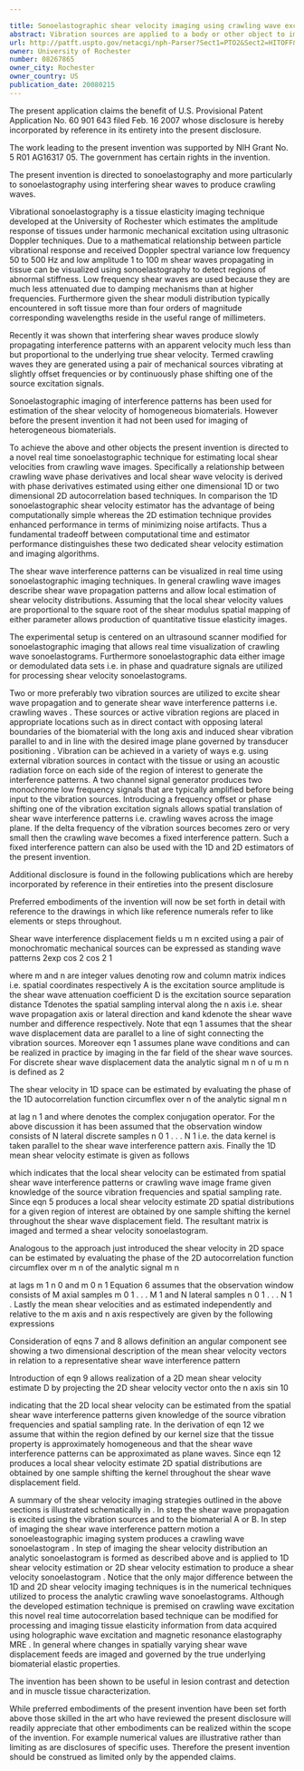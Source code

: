 ```yaml
---

title: Sonoelastographic shear velocity imaging using crawling wave excitation
abstract: Vibration sources are applied to a body or other object to image a region of interest. The mechanical vibrations introduced by the sources interfere in the region of interest to produce a crawling wave, which is detected by an ultrasound probe A relationship between crawling wave phase derivatives and local shear wave velocity is derived with phase derivatives estimated using either one-dimensional (1D) or two-dimensional (2D) autocorrelation-based techniques to image the region of interest.
url: http://patft.uspto.gov/netacgi/nph-Parser?Sect1=PTO2&Sect2=HITOFF&p=1&u=%2Fnetahtml%2FPTO%2Fsearch-adv.htm&r=1&f=G&l=50&d=PALL&S1=08267865&OS=08267865&RS=08267865
owner: University of Rochester
number: 08267865
owner_city: Rochester
owner_country: US
publication_date: 20080215
---
```

The present application claims the benefit of U.S. Provisional Patent Application No. 60 901 643 filed Feb. 16 2007 whose disclosure is hereby incorporated by reference in its entirety into the present disclosure.

The work leading to the present invention was supported by NIH Grant No. 5 R01 AG16317 05. The government has certain rights in the invention.

The present invention is directed to sonoelastography and more particularly to sonoelastography using interfering shear waves to produce crawling waves.

Vibrational sonoelastography is a tissue elasticity imaging technique developed at the University of Rochester which estimates the amplitude response of tissues under harmonic mechanical excitation using ultrasonic Doppler techniques. Due to a mathematical relationship between particle vibrational response and received Doppler spectral variance low frequency 50 to 500 Hz and low amplitude 1 to 100 m shear waves propagating in tissue can be visualized using sonoelastography to detect regions of abnormal stiffness. Low frequency shear waves are used because they are much less attenuated due to damping mechanisms than at higher frequencies. Furthermore given the shear moduli distribution typically encountered in soft tissue more than four orders of magnitude corresponding wavelengths reside in the useful range of millimeters.

Recently it was shown that interfering shear waves produce slowly propagating interference patterns with an apparent velocity much less than but proportional to the underlying true shear velocity. Termed crawling waves they are generated using a pair of mechanical sources vibrating at slightly offset frequencies or by continuously phase shifting one of the source excitation signals.

Sonoelastographic imaging of interference patterns has been used for estimation of the shear velocity of homogeneous biomaterials. However before the present invention it had not been used for imaging of heterogeneous biomaterials.

To achieve the above and other objects the present invention is directed to a novel real time sonoelastographic technique for estimating local shear velocities from crawling wave images. Specifically a relationship between crawling wave phase derivatives and local shear wave velocity is derived with phase derivatives estimated using either one dimensional 1D or two dimensional 2D autocorrelation based techniques. In comparison the 1D sonoelastographic shear velocity estimator has the advantage of being computationally simple whereas the 2D estimation technique provides enhanced performance in terms of minimizing noise artifacts. Thus a fundamental tradeoff between computational time and estimator performance distinguishes these two dedicated shear velocity estimation and imaging algorithms.

The shear wave interference patterns can be visualized in real time using sonoelastographic imaging techniques. In general crawling wave images describe shear wave propagation patterns and allow local estimation of shear velocity distributions. Assuming that the local shear velocity values are proportional to the square root of the shear modulus spatial mapping of either parameter allows production of quantitative tissue elasticity images.

The experimental setup is centered on an ultrasound scanner modified for sonoelastographic imaging that allows real time visualization of crawling wave sonoelastograms. Furthermore sonoelastographic data either image or demodulated data sets i.e. in phase and quadrature signals are utilized for processing shear velocity sonoelastograms.

Two or more preferably two vibration sources are utilized to excite shear wave propagation and to generate shear wave interference patterns i.e. crawling waves . These sources or active vibration regions are placed in appropriate locations such as in direct contact with opposing lateral boundaries of the biomaterial with the long axis and induced shear vibration parallel to and in line with the desired image plane governed by transducer positioning . Vibration can be achieved in a variety of ways e.g. using external vibration sources in contact with the tissue or using an acoustic radiation force on each side of the region of interest to generate the interference patterns. A two channel signal generator produces two monochrome low frequency signals that are typically amplified before being input to the vibration sources. Introducing a frequency offset or phase shifting one of the vibration excitation signals allows spatial translation of shear wave interference patterns i.e. crawling waves across the image plane. If the delta frequency of the vibration sources becomes zero or very small then the crawling wave becomes a fixed interference pattern. Such a fixed interference pattern can also be used with the 1D and 2D estimators of the present invention.

Additional disclosure is found in the following publications which are hereby incorporated by reference in their entireties into the present disclosure 

Preferred embodiments of the invention will now be set forth in detail with reference to the drawings in which like reference numerals refer to like elements or steps throughout.

Shear wave interference displacement fields u m n excited using a pair of monochromatic mechanical sources can be expressed as standing wave patterns 2exp cos 2 cos 2 1 

where m and n are integer values denoting row and column matrix indices i.e. spatial coordinates respectively A is the excitation source amplitude is the shear wave attenuation coefficient D is the excitation source separation distance Tdenotes the spatial sampling interval along the n axis i.e. shear wave propagation axis or lateral direction and kand kdenote the shear wave number and difference respectively. Note that eqn 1 assumes that the shear wave displacement data are parallel to a line of sight connecting the vibration sources. Moreover eqn 1 assumes plane wave conditions and can be realized in practice by imaging in the far field of the shear wave sources. For discrete shear wave displacement data the analytic signal m n of u m n is defined as 2 

The shear velocity in 1D space can be estimated by evaluating the phase of the 1D autocorrelation function circumflex over n of the analytic signal m n 

at lag n 1 and where denotes the complex conjugation operator. For the above discussion it has been assumed that the observation window consists of N lateral discrete samples n 0 1 . . . N 1 i.e. the data kernel is taken parallel to the shear wave interference pattern axis. Finally the 1D mean shear velocity estimate is given as follows 

which indicates that the local shear velocity can be estimated from spatial shear wave interference patterns or crawling wave image frame given knowledge of the source vibration frequencies and spatial sampling rate. Since eqn 5 produces a local shear velocity estimate 2D spatial distributions for a given region of interest are obtained by one sample shifting the kernel throughout the shear wave displacement field. The resultant matrix is imaged and termed a shear velocity sonoelastogram.

Analogous to the approach just introduced the shear velocity in 2D space can be estimated by evaluating the phase of the 2D autocorrelation function circumflex over m n of the analytic signal m n 

at lags m 1 n 0 and m 0 n 1 Equation 6 assumes that the observation window consists of M axial samples m 0 1 . . . M 1 and N lateral samples n 0 1 . . . N 1 . Lastly the mean shear velocities and as estimated independently and relative to the m axis and n axis respectively are given by the following expressions 

Consideration of eqns 7 and 8 allows definition an angular component see showing a two dimensional description of the mean shear velocity vectors in relation to a representative shear wave interference pattern 

Introduction of eqn 9 allows realization of a 2D mean shear velocity estimate D by projecting the 2D shear velocity vector onto the n axis sin 10 

indicating that the 2D local shear velocity can be estimated from the spatial shear wave interference patterns given knowledge of the source vibration frequencies and spatial sampling rate. In the derivation of eqn 12 we assume that within the region defined by our kernel size that the tissue property is approximately homogeneous and that the shear wave interference patterns can be approximated as plane waves. Since eqn 12 produces a local shear velocity estimate 2D spatial distributions are obtained by one sample shifting the kernel throughout the shear wave displacement field.

A summary of the shear velocity imaging strategies outlined in the above sections is illustrated schematically in . In step the shear wave propagation is excited using the vibration sources and to the biomaterial A or B. In step of imaging the shear wave interference pattern motion a sonoeleastographic imaging system produces a crawling wave sonoelastogram . In step of imaging the shear velocity distribution an analytic sonoelastogram is formed as described above and is applied to 1D shear velocity estimation or 2D shear velocity estimation to produce a shear velocity sonoelastogram . Notice that the only major difference between the 1D and 2D shear velocity imaging techniques is in the numerical techniques utilized to process the analytic crawling wave sonoelastograms. Although the developed estimation technique is premised on crawling wave excitation this novel real time autocorrelation based technique can be modified for processing and imaging tissue elasticity information from data acquired using holographic wave excitation and magnetic resonance elastography MRE . In general where changes in spatially varying shear wave displacement feeds are imaged and governed by the true underlying biomaterial elastic properties.

The invention has been shown to be useful in lesion contrast and detection and in muscle tissue characterization.

While preferred embodiments of the present invention have been set forth above those skilled in the art who have reviewed the present disclosure will readily appreciate that other embodiments can be realized within the scope of the invention. For example numerical values are illustrative rather than limiting as are disclosures of specific uses. Therefore the present invention should be construed as limited only by the appended claims.

